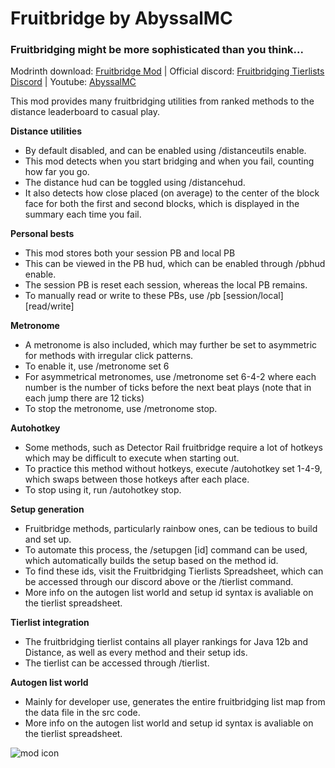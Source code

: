 # Fruitbridge by AbyssalMC
### **Fruitbridging might be more sophisticated than you think...**
Modrinth download: [Fruitbridge Mod](https://modrinth.com/mod/fruitbridge)
| Official discord: [Fruitbridging Tierlists Discord](https://discord.gg/4E7zUVPEzH) | Youtube: [AbyssalMC](https://youtube.com/@AbyssalMC)

This mod provides many fruitbridging utilities from ranked methods to the distance leaderboard to casual play.

**Distance utilities**
- By default disabled, and can be enabled using /distanceutils enable.
- This mod detects when you start bridging and when you fail, counting how far you go.
- The distance hud can be toggled using /distancehud.
- It also detects how close placed (on average) to the center of the block face for both the first and second blocks, which is displayed in the summary each time you fail.

**Personal bests**
- This mod stores both your session PB and local PB
- This can be viewed in the PB hud, which can be enabled through /pbhud enable.
- The session PB is reset each session, whereas the local PB remains.
- To manually read or write to these PBs, use /pb [session/local] [read/write]

**Metronome**
- A metronome is also included, which may further be set to asymmetric for methods with irregular click patterns.
- To enable it, use /metronome set 6
- For asymmetrical metronomes, use /metronome set 6-4-2 where each number is the number of ticks before the next beat plays (note that in each jump there are 12 ticks)
- To stop the metronome, use /metronome stop.

**Autohotkey**
- Some methods, such as Detector Rail fruitbridge require a lot of hotkeys which may be difficult to execute when starting out.
- To practice this method without hotkeys, execute /autohotkey set 1-4-9, which swaps between those hotkeys after each place.
- To stop using it, run /autohotkey stop.

**Setup generation**
- Fruitbridge methods, particularly rainbow ones, can be tedious to build and set up.
- To automate this process, the /setupgen [id] command can be used, which automatically builds the setup based on the method id.
- To find these ids, visit the Fruitbridging Tierlists Spreadsheet, which can be accessed through our discord above or the /tierlist command.
- More info on the autogen list world and setup id syntax is avaliable on the tierlist spreadsheet.

**Tierlist integration**
- The fruitbridging tierlist contains all player rankings for Java 12b and Distance, as well as every method and their setup ids.
- The tierlist can be accessed through /tierlist.

**Autogen list world**
- Mainly for developer use, generates the entire fruitbridging list map from the data file in the src code.
- More info on the autogen list world and setup id syntax is avaliable on the tierlist spreadsheet.

![mod icon](https://cdn.modrinth.com/data/cached_images/b93da22fbdc2cd5dcb7e87bd0fea016c5d103f9a.png)

